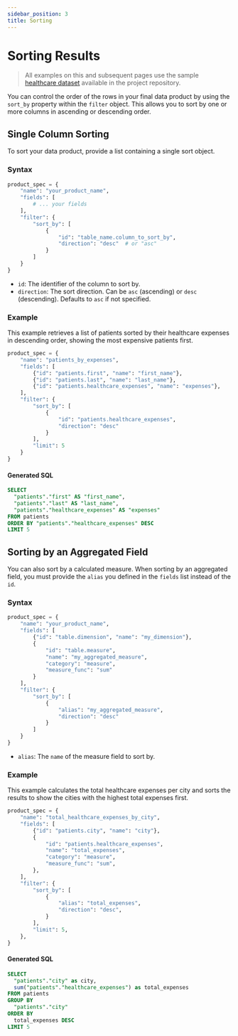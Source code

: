 ```yaml
---
sidebar_position: 3
title: Sorting
---
```


# Sorting Results

> All examples on this and subsequent pages use the sample [healthcare dataset](https://github.com/Intugle/data-tools/tree/main/sample_data/healthcare) available in the project repository.

You can control the order of the rows in your final data product by using the `sort_by` property within the `filter` object. This allows you to sort by one or more columns in ascending or descending order.

## Single Column Sorting

To sort your data product, provide a list containing a single sort object.

### Syntax

```python
product_spec = {
    "name": "your_product_name",
    "fields": [
        # ... your fields
    ],
    "filter": {
        "sort_by": [
            {
                "id": "table_name.column_to_sort_by",
                "direction": "desc"  # or "asc"
            }
        ]
    }
}
```

-   `id`: The identifier of the column to sort by.
-   `direction`: The sort direction. Can be `asc` (ascending) or `desc` (descending). Defaults to `asc` if not specified.

### Example

This example retrieves a list of patients sorted by their healthcare expenses in descending order, showing the most expensive patients first.

```python
product_spec = {
    "name": "patients_by_expenses",
    "fields": [
        {"id": "patients.first", "name": "first_name"},
        {"id": "patients.last", "name": "last_name"},
        {"id": "patients.healthcare_expenses", "name": "expenses"},
    ],
    "filter": {
        "sort_by": [
            {
                "id": "patients.healthcare_expenses",
                "direction": "desc"
            }
        ],
        "limit": 5
    }
}
```

#### Generated SQL

```sql
SELECT
  "patients"."first" AS "first_name",
  "patients"."last" AS "last_name",
  "patients"."healthcare_expenses" AS "expenses"
FROM patients
ORDER BY "patients"."healthcare_expenses" DESC
LIMIT 5
```

## Sorting by an Aggregated Field

You can also sort by a calculated measure. When sorting by an aggregated field, you must provide the `alias` you defined in the `fields` list instead of the `id`.

### Syntax

```python
product_spec = {
    "name": "your_product_name",
    "fields": [
        {"id": "table.dimension", "name": "my_dimension"},
        {
            "id": "table.measure",
            "name": "my_aggregated_measure",
            "category": "measure",
            "measure_func": "sum"
        }
    ],
    "filter": {
        "sort_by": [
            {
                "alias": "my_aggregated_measure",
                "direction": "desc"
            }
        ]
    }
}
```

-   `alias`: The `name` of the measure field to sort by.

### Example

This example calculates the total healthcare expenses per city and sorts the results to show the cities with the highest total expenses first.

```python
product_spec = {
    "name": "total_healthcare_expenses_by_city",
    "fields": [
        {"id": "patients.city", "name": "city"},
        {
            "id": "patients.healthcare_expenses",
            "name": "total_expenses",
            "category": "measure",
            "measure_func": "sum",
        },
    ],
    "filter": {
        "sort_by": [
            {
                "alias": "total_expenses",
                "direction": "desc",
            }
        ],
        "limit": 5,
    },
}
```

#### Generated SQL

```sql
SELECT
  "patients"."city" as city,
  sum("patients"."healthcare_expenses") as total_expenses
FROM patients
GROUP BY
  "patients"."city"
ORDER BY
  total_expenses DESC
LIMIT 5
```
